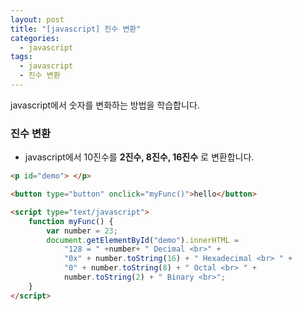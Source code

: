 ```yaml
---
layout: post
title: "[javascript] 진수 변환"
categories:
  - javascript
tags:
  - javascript
  - 진수 변환
---
```



javascript에서 숫자를 변화하는 방법을 학습합니다.

### 진수 변환

- javascript에서 10진수를 **2진수, 8진수, 16진수** 로 변환합니다.

```html
<p id="demo"> </p>

<button type="button" onclick="myFunc()">hello</button>

<script type="text/javascript">
	function myFunc() {
		var number = 23;
		document.getElementById("demo").innerHTML =
			"128 = " +number+ " Decimal <br>" +
			"0x" + number.toString(16) + " Hexadecimal <br> " +
			"0" + number.toString(8) + " Octal <br> " +
			number.toString(2) + " Binary <br>";
	}
</script>
```
